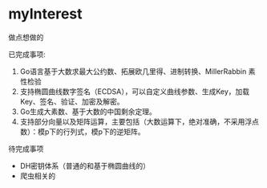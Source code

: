 # myInterest
做点想做的

已完成事项:
1. Go语言基于大数求最大公约数、拓展欧几里得、进制转换、MillerRabbin 素性检验
2. 支持椭圆曲线数字签名（ECDSA），可以自定义曲线参数、生成Key，加载Key、签名、验证、加密及解密。
3. Go生成大素数、基于大数的中国剩余定理。
4. 支持部分向量以及矩阵运算，主要包括（大数运算下，绝对准确，不采用浮点数）：模p下的行列式，模p下的逆矩阵。

待完成事项
- DH密钥体系（普通的和基于椭圆曲线的）
- 爬虫相关的
